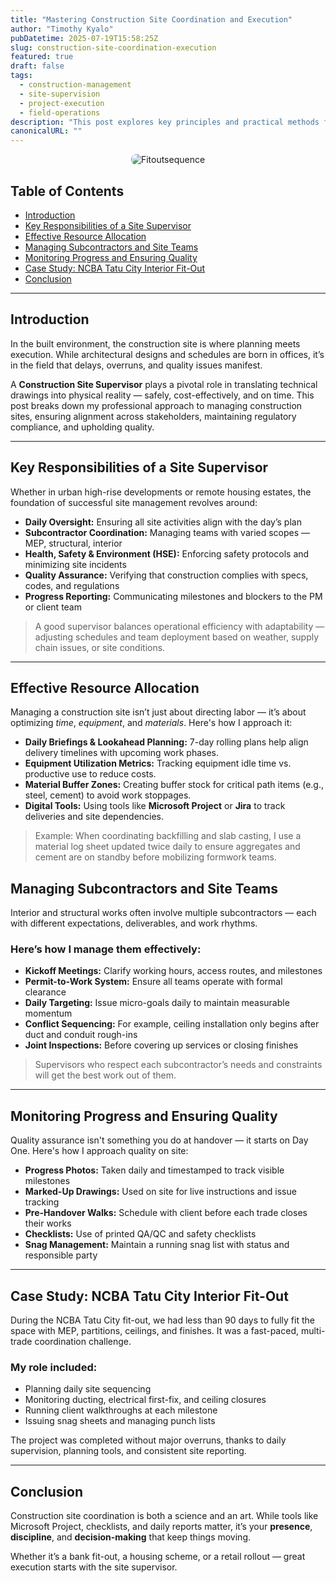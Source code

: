 ```yaml
---
title: "Mastering Construction Site Coordination and Execution"
author: "Timothy Kyalo"
pubDatetime: 2025-07-19T15:58:25Z
slug: construction-site-coordination-execution
featured: true
draft: false
tags:
  - construction-management
  - site-supervision
  - project-execution
  - field-operations
description: "This post explores key principles and practical methods for managing construction sites effectively, focusing on supervision, resource allocation, contractor coordination, and timely delivery of quality infrastructure."
canonicalURL: ""
---
```


<p align="center">
  <img src="/images/fitout.JPG" alt="Fitoutsequence" style="max-width: 100%; border-radius: 8px;" />
</p>


## Table of Contents
- [Introduction](#introduction)  
- [Key Responsibilities of a Site Supervisor](#key-responsibilities-of-a-site-supervisor)  
- [Effective Resource Allocation](#effective-resource-allocation)  
- [Managing Subcontractors and Site Teams](#managing-subcontractors-and-site-teams)  
- [Monitoring Progress and Ensuring Quality](#monitoring-progress-and-ensuring-quality)  
- [Case Study: NCBA Tatu City Interior Fit-Out](#case-study-ncba-tatu-city-interior-fit-out)  
- [Conclusion](#conclusion)  

---

## Introduction

In the built environment, the construction site is where planning meets execution. While architectural designs and schedules are born in offices, it’s in the field that delays, overruns, and quality issues manifest.

A **Construction Site Supervisor** plays a pivotal role in translating technical drawings into physical reality — safely, cost-effectively, and on time. This post breaks down my professional approach to managing construction sites, ensuring alignment across stakeholders, maintaining regulatory compliance, and upholding quality.

---

## Key Responsibilities of a Site Supervisor

Whether in urban high-rise developments or remote housing estates, the foundation of successful site management revolves around:

- **Daily Oversight:** Ensuring all site activities align with the day’s plan
- **Subcontractor Coordination:** Managing teams with varied scopes — MEP, structural, interior
- **Health, Safety & Environment (HSE):** Enforcing safety protocols and minimizing site incidents
- **Quality Assurance:** Verifying that construction complies with specs, codes, and regulations
- **Progress Reporting:** Communicating milestones and blockers to the PM or client team

> A good supervisor balances operational efficiency with adaptability — adjusting schedules and team deployment based on weather, supply chain issues, or site conditions.

---

## Effective Resource Allocation

Managing a construction site isn’t just about directing labor — it’s about optimizing *time*, *equipment*, and *materials*. Here's how I approach it:

- **Daily Briefings & Lookahead Planning:** 7-day rolling plans help align delivery timelines with upcoming work phases.
- **Equipment Utilization Metrics:** Tracking equipment idle time vs. productive use to reduce costs.
- **Material Buffer Zones:** Creating buffer stock for critical path items (e.g., steel, cement) to avoid work stoppages.
- **Digital Tools:** Using tools like **Microsoft Project** or **Jira** to track deliveries and site dependencies.

> Example: When coordinating backfilling and slab casting, I use a material log sheet updated twice daily to ensure aggregates and cement are on standby before mobilizing formwork teams.

## Managing Subcontractors and Site Teams

Interior and structural works often involve multiple subcontractors — each with different expectations, deliverables, and work rhythms.

### Here’s how I manage them effectively:

- **Kickoff Meetings:** Clarify working hours, access routes, and milestones  
- **Permit-to-Work System:** Ensure all teams operate with formal clearance  
- **Daily Targeting:** Issue micro-goals daily to maintain measurable momentum  
- **Conflict Sequencing:** For example, ceiling installation only begins after duct and conduit rough-ins  
- **Joint Inspections:** Before covering up services or closing finishes  

> Supervisors who respect each subcontractor’s needs and constraints will get the best work out of them.

---

## Monitoring Progress and Ensuring Quality

Quality assurance isn't something you do at handover — it starts on Day One. Here's how I approach quality on site:

- **Progress Photos:** Taken daily and timestamped to track visible milestones  
- **Marked-Up Drawings:** Used on site for live instructions and issue tracking  
- **Pre-Handover Walks:** Schedule with client before each trade closes their works  
- **Checklists:** Use of printed QA/QC and safety checklists  
- **Snag Management:** Maintain a running snag list with status and responsible party  

---

## Case Study: NCBA Tatu City Interior Fit-Out

During the NCBA Tatu City fit-out, we had less than 90 days to fully fit the space with MEP, partitions, ceilings, and finishes. It was a fast-paced, multi-trade coordination challenge.

### My role included:
- Planning daily site sequencing  
- Monitoring ducting, electrical first-fix, and ceiling closures  
- Running client walkthroughs at each milestone  
- Issuing snag sheets and managing punch lists  

The project was completed without major overruns, thanks to daily supervision, planning tools, and consistent site reporting.

---

## Conclusion

Construction site coordination is both a science and an art. While tools like Microsoft Project, checklists, and daily reports matter, it’s your **presence**, **discipline**, and **decision-making** that keep things moving.

Whether it’s a bank fit-out, a housing scheme, or a retail rollout — great execution starts with the site supervisor.
